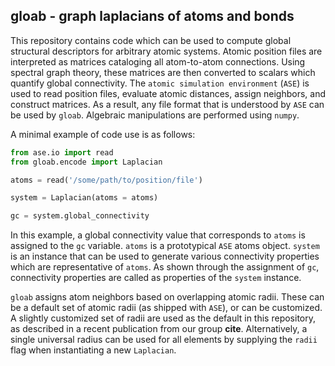 ## gloab - **g**raph **l**aplacians **o**f **a**toms and **b**onds

This repository contains code which can be used to compute global structural descriptors for arbitrary atomic systems.
Atomic position files are interpreted as matrices cataloging all atom-to-atom connections.
Using spectral graph theory, these matrices are then converted to scalars which quantify global connectivity.
The `atomic simulation environment` (`ASE`) is used to read position files, evaluate atomic distances, assign neighbors, and construct matrices. 
As a result, any file format that is understood by `ASE` can be used by `gloab`.
Algebraic manipulations are performed using `numpy`.

A minimal example of code use is as follows:

```python
from ase.io import read
from gloab.encode import Laplacian

atoms = read('/some/path/to/position/file')

system = Laplacian(atoms = atoms)

gc = system.global_connectivity
```

In this example, a global connectivity value that corresponds to `atoms` is assigned to the `gc` variable.
`atoms` is a prototypical `ASE` atoms object.
`system` is an instance that can be used to generate various connectivity properties which are representative of `atoms`.
As shown through the assignment of `gc`, connectivity properties are called as properties of the `system` instance.

`gloab` assigns atom neighbors based on overlapping atomic radii.
These can be a default set of atomic radii (as shipped with `ASE`), or can be customized.
A slightly customized set of radii are used as the default in this repository, as described in a recent publication from our group **cite**.
Alternatively, a single universal radius can be used for all elements by supplying the `radii` flag when instantiating a new `Laplacian`.
